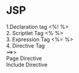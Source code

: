 # JSP

1.Declaration tag <%! %><br/>
2. Scriptlet Tag <% %><br/>
3. Expression Tag <%= %><br/>
4. Directive Tag<br/>
  ==>><br/>
      Page Directive<br/>
      Include Directive
